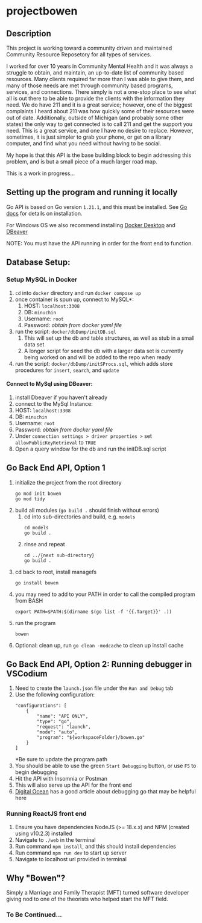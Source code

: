 # projectbowen

## Description

This project is working toward a community driven and maintained Community Resource Reposetory for all types of services.

I worked for over 10 years in Community Mental Health and it was always a struggle to obtain, and maintain, an up-to-date list of community based resources. Many clients required far more than I was able to give them, and many of those needs are met through community based programs, services, and connections. There simply is not a one-stop place to see what all is out there to be able to provide the clients with the information they need. We do have 211 and it is a great service; however, one of the biggest complaints I heard about 211 was how quickly some of their resources were out of date. Additionally, outside of Michigan (and probably some other states) the only way to get connected is to call 211 and get the support you need. This is a great service, and one I have no desire to replace. However, sometimes, it is just simpler to grab your phone, or get on a library computer, and find what you need without having to be social.

My hope is that this API is the base building block to begin addressing this problem, and is but a small piece of a much larger road map.

This is a work in progress...

## Setting up the program and running it locally

Go API is based on Go version `1.21.1`, and this must be installed. See [Go docs](https://go.dev/doc/install) for details on installation.

For Windows OS we also recommend installing [Docker Desktop](https://www.docker.com/products/docker-desktop/) and [DBeaver](https://dbeaver.io/download/)

NOTE: You must have the API running in order for the front end to function.

## Database Setup:

### Setup MySQL in Docker

1.  `cd` into `docker` directory and run `docker compose up`
2.  once container is spun up, connect to MySQL\*:
    1. HOST: `localhost:3308`
    2. DB: `minuchin`
    3. Username: `root`
    4. Password: _obtain from docker yaml file_
3.  run the script: `docker/dbDump/initDB.sql`
    1. This will set up the db and table structures, as well as stub in a small data set
    2. A longer script for seed the db with a larger data set is currently being worked on and will be added to the repo when ready
4.  run the script: `docker/dbDump/initSProcs.sql`, which adds store procedures for `insert`, `search`, and `update`

#### Connect to MySql using DBeaver:

1.  install Dbeaver if you haven't already
2.  connect to the MySql Instance:
3.  HOST: `localhost:3308`
4.  DB: `minuchin`
5.  Username: `root`
6.  Password: _obtain from docker yaml file_
7.  Under `connection settings > driver properties >` set `allowPublicKeyRetrieval` to `TRUE`
8.  Open a query window for the db and run the initDB.sql script

## Go Back End API, Option 1

1. initialize the project from the root directory
   ```
   go mod init bowen
   go mod tidy
   ```
2. build all modules (`go build .` should finish without errors)
   1. cd into sub-directories and build, e.g. `models`
      ```
      cd models
      go build .
      ```
   2. rinse and repeat
      ```
      cd ../{next sub-directory}
      go build .
      ```
3. cd back to root, install managefs
   ```
   go install bowen
   ```
4. you may need to add to your PATH in order to call the compiled program from BASH
   ```
   export PATH=$PATH:$(dirname $(go list -f '{{.Target}}' .))
   ```
5. run the program
   ```
   bowen
   ```
6. Optional: clean up, run `go clean -modcache` to clean up install cache

## Go Back End API, Option 2: Running debugger in VSCodium

1. Need to create the `launch.json` file under the `Run and Debug` tab
2. Use the following configuration:
   ```
   "configurations": [
       {
           "name": "API ONLY",
           "type": "go",
           "request": "launch",
           "mode": "auto",
           "program": "${workspaceFolder}/bowen.go"
       }
   ]
   ```
   \*Be sure to update the program path
3. You should be able to use the green `Start Debugging` button, or use `F5` to begin debugging
4. Hit the API with Insomnia or Postman
5. This will also serve up the API for the front end
6. [Digital Ocean](https://www.digitalocean.com/community/tutorials/debugging-go-code-with-visual-studio-code) has a good article about debugging go that may be helpful here

### Running ReactJS front end

1. Ensure you have dependencies NodeJS (>= 18.x.x) and NPM (created using v10.2.3) installed
2. Navigate to `./web` in the terminal
3. Run command `npm install`, and this should install dependencies
4. Run command `npm run dev` to start up server
5. Navigate to localhost url provided in terminal

## Why "Bowen"?

Simply a Marriage and Family Therapist (MFT) turned software developer giving nod to one of the theorists who helped start the MFT field.

### To Be Continued...
